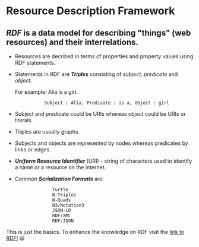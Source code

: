 # Resource Description Framework

## _**RDF**_ is a data model for describing "things" (web resources) and their interrelations.

* Resources are decribed in terms of properties and property values using RDF statements.

* Statements in RDF are _**Triples**_ consisting of *subject*, *predicate* and *object*.

     For example: Alia is a girl.

                 Subject : Alia, Predicate : is a, Object : girl
                 
* Subject and predicate could be URIs whereas object could be URIs or literals.

* Triples are usually graphs.

* Subjects and objects are represented by nodes whereas predicates by links or edges.

* _**Uniform Resource Identifier**_ (URI) - string of characters used to identify a name or a resource on the internet. 

* Common _**Serialization Formats**_ are:

                    Turtle
                    N-Triples
                    N-Quads    
                    N3/Notation3      
                    JSON-LD
                    RDF/XML
                    RDF/JSON
     
 This is just the basics. To enhance the knowledge on RDF visit the [link to RDF!](https://www.w3.org/TR/2014/REC-rdf11-concepts-20140225/) :smiley:

     
